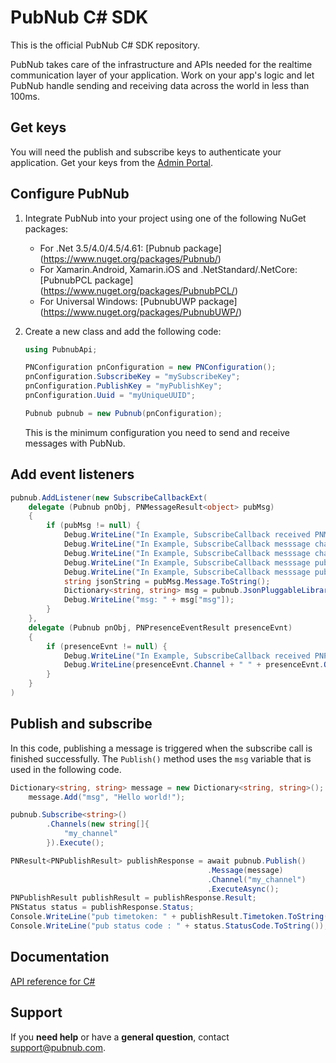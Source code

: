 # PubNub C# SDK

This is the official PubNub C# SDK repository.

PubNub takes care of the infrastructure and APIs needed for the realtime communication layer of your application. Work on your app's logic and let PubNub handle sending and receiving data across the world in less than 100ms.

## Get keys

You will need the publish and subscribe keys to authenticate your application. Get your keys from the [Admin Portal](https://dashboard.pubnub.com/).

## Configure PubNub

1. Integrate PubNub into your project using one of the following NuGet packages:

    * For .Net 3.5/4.0/4.5/4.61: [Pubnub package] (https://www.nuget.org/packages/Pubnub/)
    * For Xamarin.Android, Xamarin.iOS and .NetStandard/.NetCore: [PubnubPCL package] (https://www.nuget.org/packages/PubnubPCL/)
    * For Universal Windows: [PubnubUWP package] (https://www.nuget.org/packages/PubnubUWP/)

1. Create a new class and add the following code:

    ```csharp
    using PubnubApi;

    PNConfiguration pnConfiguration = new PNConfiguration();
    pnConfiguration.SubscribeKey = "mySubscribeKey";
    pnConfiguration.PublishKey = "myPublishKey";
    pnConfiguration.Uuid = "myUniqueUUID";

    Pubnub pubnub = new Pubnub(pnConfiguration);
    ```

    This is the minimum configuration you need to send and receive messages with PubNub.

## Add event listeners

```csharp
pubnub.AddListener(new SubscribeCallbackExt(
    delegate (Pubnub pnObj, PNMessageResult<object> pubMsg)
    {
        if (pubMsg != null) {
            Debug.WriteLine("In Example, SubscribeCallback received PNMessageResult");
            Debug.WriteLine("In Example, SubscribeCallback messsage channel = " + pubMsg.Channel);
            Debug.WriteLine("In Example, SubscribeCallback messsage channelGroup = " + pubMsg.Subscription);
            Debug.WriteLine("In Example, SubscribeCallback messsage publishTimetoken = " + pubMsg.Timetoken);
            Debug.WriteLine("In Example, SubscribeCallback messsage publisher = " + pubMsg.Publisher);
            string jsonString = pubMsg.Message.ToString();
            Dictionary<string, string> msg = pubnub.JsonPluggableLibrary.DeserializeToObject<Dictionary<string,string>>(jsonString);
            Debug.WriteLine("msg: " + msg["msg"]);
        }
    },
    delegate (Pubnub pnObj, PNPresenceEventResult presenceEvnt)
    {
        if (presenceEvnt != null) {
            Debug.WriteLine("In Example, SubscribeCallback received PNPresenceEventResult");
            Debug.WriteLine(presenceEvnt.Channel + " " + presenceEvnt.Occupancy + " " + presenceEvnt.Event);
        }
    }
)
```

## Publish and subscribe

In this code, publishing a message is triggered when the subscribe call is finished successfully. The `Publish()` method uses the `msg` variable that is used in the following code.

```csharp
Dictionary<string, string> message = new Dictionary<string, string>();
    message.Add("msg", "Hello world!");

pubnub.Subscribe<string>()
        .Channels(new string[]{
            "my_channel"
        }).Execute();

PNResult<PNPublishResult> publishResponse = await pubnub.Publish()
                                            .Message(message)
                                            .Channel("my_channel")
                                            .ExecuteAsync();
PNPublishResult publishResult = publishResponse.Result;
PNStatus status = publishResponse.Status;
Console.WriteLine("pub timetoken: " + publishResult.Timetoken.ToString());
Console.WriteLine("pub status code : " + status.StatusCode.ToString());
```

## Documentation

[API reference for C#](https://www.pubnub.com/docs/c-sharp-dot-net-c-sharp/pubnub-c-sharp-sdk)

## Support

If you **need help** or have a **general question**, contact <support@pubnub.com>.
